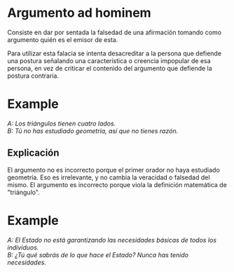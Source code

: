 # Argumento ad hominem

Consiste en dar por sentada la falsedad de una afirmación tomando como argumento quién es el emisor de esta.

Para utilizar esta falacia se intenta desacreditar a la persona que defiende una postura señalando una característica o creencia impopular de esa persona, en vez de criticar el contenido del argumento que defiende la postura contraria.


# Example

*A: Los triángulos tienen cuatro lados.<br>
B: Tú no has estudiado geometría, así que no tienes razón.*

## Explicación

El argumento no es incorrecto porque el primer orador no haya estudiado geometría. Eso es irrelevante, y no cambia la veracidad o falsedad del mismo. El argumento es incorrecto porque viola la definición matemática de "triángulo".


# Example

*A: El Estado no está garantizando las necesidades básicas de todos los individuos.<br>
B: ¿Tú qué sabrás de lo que hace el Estado? Nunca has tenido necesidades.*


